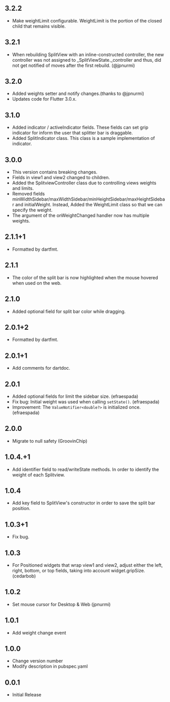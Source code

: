 ## 3.2.2

* Make weightLimit configurable. WeightLimit is the portion of the closed child that remains visible.

## 3.2.1

* When rebuilding SplitView with an inline-constructed controller, the new controller was not assigned to _SplitViewState._controller and thus, did not get notified of moves after the first rebuild. (@jpnurmi)

## 3.2.0

* Added weights setter and notify changes.(thanks to @jpnurmi)
* Updates code for Flutter 3.0.x.

## 3.1.0

* Added indicator / activeIndicator fields. These fields can set grip indicator for inform the user that splitter bar is draggable.
* Added SplitIndicator class. This class is a sample implementation of indicator.

## 3.0.0

* This version contains breaking changes.
* Fields in view1 and view2 changed to children.
* Added the SplitviewController class due to controlling views weights and limits.
* Removed fields minWidthSidebar/maxWidthSidebar/minHeightSidebar/maxHeightSidebar and initialWeight. Instead, Added the WeightLimit class so that we can specify the weight.
* The argument of the onWeightChanged handler now has multiple weights.

## 2.1.1+1

* Formatted by dartfmt.

## 2.1.1

* The color of the split bar is now highlighted when the mouse hovered when used on the web.

## 2.1.0

* Added optional field for split bar color while dragging.

## 2.0.1+2

* Formatted by dartfmt.

## 2.0.1+1

* Add comments for dartdoc.

## 2.0.1

* Added optional fields for limit the sidebar size. (efraespada)
* Fix bug: Initial weight was used when calling `setState()`. (efraespada)
* Improvement: The `ValueNotifier<double?>` is initialized once. (efraespada)

## 2.0.0

* Migrate to null safety (GroovinChip)

## 1.0.4.+1

* Add identifier field to read/writeState methods. In order to identify the weight of each Splitview.

## 1.0.4

* Add key field to SplitView's constructor in order to save the split bar position.

## 1.0.3+1

* Fix bug.

## 1.0.3

* For Positioned widgets that wrap view1 and view2, adjust either the left, right, bottom, or top fields, taking into account widget.gripSize. (cedarbob)

## 1.0.2

* Set mouse cursor for Desktop & Web (jpnurmi)

## 1.0.1

* Add weight change event

## 1.0.0

* Change version number
* Modify description in pubspec.yaml

## 0.0.1

* Initial Release
